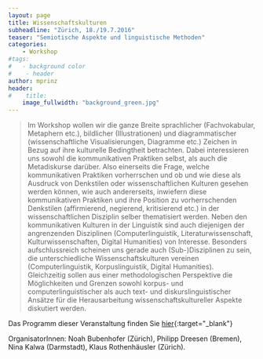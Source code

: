 ```yaml
---
layout: page
title: Wissenschaftskulturen
subheadline: "Zürich, 18./19.7.2016"
teaser: "Semiotische Aspekte und linguistische Methoden"
categories:
    - Workshop
#tags:
#   - background color
#    - header
author: mprinz
header:
#    title: 
    image_fullwidth: "background_green.jpg"
---
```



> Im Workshop wollen wir die ganze Breite sprachlicher (Fachvokabular, Metaphern etc.), bildlicher (Illustrationen) und 
diagrammatischer (wissenschaftliche Visualisierungen, Diagramme etc.) Zeichen in Bezug auf ihre kulturelle Bedingtheit betrachten. 
Dabei interessieren uns sowohl die kommunikativen Praktiken selbst, als auch die Metadiskurse darüber. Also einerseits die Frage, 
welche kommunikativen Praktiken vorherrschen und ob und wie diese als Ausdruck von Denkstilen oder wissenschaftlichen Kulturen 
gesehen werden können, wie auch andererseits, inwiefern diese kommunikativen Praktiken und ihre Position zu vorherrschenden 
Denkstilen (affirmierend, negierend, kritisierend etc.) in der wissenschaftlichen Disziplin selber thematisiert werden. Neben den 
kommunikativen Kulturen in der Linguistik sind auch diejenigen der angrenzenden Disziplinen (Computerlinguistik, Literaturwissenschaft, 
Kulturwissenschaften, Digital Humanities) von Interesse. Besonders aufschlussreich scheinen uns gerade auch (Sub-)Disziplinen zu sein, 
die unterschiedliche Wissenschaftskulturen vereinen (Computerlinguistik, Korpuslinguistik, Digital Humanities).  
Gleichzeitig sollen aus einer methodologischen Perspektive die Möglichkeiten und Grenzen sowohl korpus- und computerlinguistischer 
als auch text- und diskurslinguistischer Ansätze für die Herausarbeitung wissenschaftskultureller Aspekte diskutiert werden. 


Das Programm dieser Veranstaltung finden Sie [hier]( http://www.visual-linguistics.net/workshop2016/ ){:target="_blank"}

OrganisatorInnen: Noah Bubenhofer (Zürich), Philipp Dreesen (Bremen), Nina Kalwa (Darmstadt), Klaus Rothenhäusler (Zürich).


